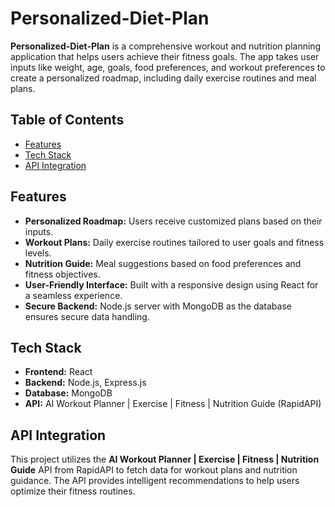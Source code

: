 # Personalized-Diet-Plan


**Personalized-Diet-Plan** is a comprehensive workout and nutrition planning application that helps users achieve their fitness goals. The app takes user inputs like weight, age, goals, food preferences, and workout preferences to create a personalized roadmap, including daily exercise routines and meal plans.

## Table of Contents
- [Features](#features)
- [Tech Stack](#tech-stack)
- [API Integration](#api-integration)

## Features
- **Personalized Roadmap:** Users receive customized plans based on their inputs.
- **Workout Plans:** Daily exercise routines tailored to user goals and fitness levels.
- **Nutrition Guide:** Meal suggestions based on food preferences and fitness objectives.
- **User-Friendly Interface:** Built with a responsive design using React for a seamless experience.
- **Secure Backend:** Node.js server with MongoDB as the database ensures secure data handling.

## Tech Stack
- **Frontend:** React
- **Backend:** Node.js, Express.js
- **Database:** MongoDB
- **API:** AI Workout Planner | Exercise | Fitness | Nutrition Guide (RapidAPI)

## API Integration
This project utilizes the **AI Workout Planner | Exercise | Fitness | Nutrition Guide** API from RapidAPI to fetch data for workout plans and nutrition guidance. The API provides intelligent recommendations to help users optimize their fitness routines.

